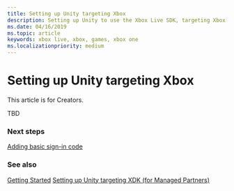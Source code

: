 ```yaml
---
title: Setting up Unity targeting Xbox
description: Setting up Unity to use the Xbox Live SDK, targeting Xbox, for Creators.
ms.date: 04/16/2019
ms.topic: article
keywords: xbox live, xbox, games, xbox one
ms.localizationpriority: medium
---
```


# Setting up Unity targeting Xbox

This article is for Creators.

TBD


### Next steps

[Adding basic sign-in code](../../add-signin-code/index.md)


### See also

[Getting Started](../../index.md)
[Setting up Unity targeting XDK (for Managed Partners)](../managed-partners/unity-xdk.md)
